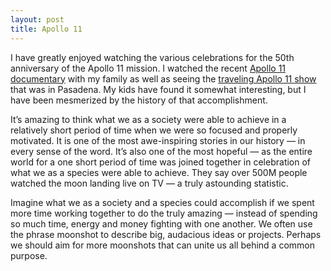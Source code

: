```yaml
---
layout: post
title: Apollo 11
---
```


I have greatly enjoyed watching the various celebrations for the 50th
anniversary of the Apollo 11 mission. I watched the recent [Apollo 11
documentary](https://www.youtube.com/watch?v=cvvhAft0-Tw) with my family as
well as seeing the [traveling Apollo 11 show](https://apollo11show.com/) that
was in Pasadena. My kids have found it somewhat interesting, but I have been
mesmerized by the history of that accomplishment.


It’s amazing to think what we as a society were able to achieve in a
relatively short period of time when we were so focused and properly
motivated. It is one of the most awe-inspiring stories in our history — in
every sense of the word. It’s also one of the most hopeful — as the entire
world for a one short period of time was joined together in celebration of
what we as a species were able to achieve. They say over 500M people watched
the moon landing live on TV — a truly astounding statistic.

Imagine what we as a society and a species could accomplish if we spent more
time working together to do the truly amazing — instead of spending so much
time, energy and money fighting with one another. We often use the phrase
moonshot to describe big, audacious ideas or projects. Perhaps we should aim
for more moonshots that can unite us all behind a common purpose.

